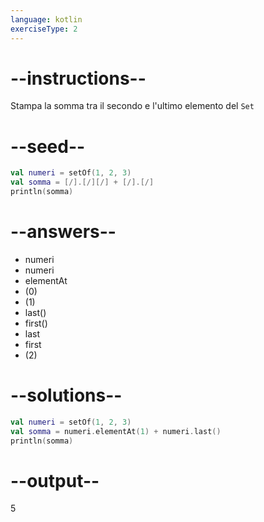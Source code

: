 ```yaml
---
language: kotlin
exerciseType: 2
---
```


# --instructions--

Stampa la somma tra il secondo e l'ultimo elemento del `Set`

# --seed--

```kotlin
val numeri = setOf(1, 2, 3)
val somma = [/].[/][/] + [/].[/]
println(somma)
```

# --answers--

- numeri
- numeri
- elementAt
- (0)
- (1)
- last()
- first()
- last
- first
- (2)

# --solutions--

```kotlin
val numeri = setOf(1, 2, 3)
val somma = numeri.elementAt(1) + numeri.last()
println(somma)
```

# --output--

5
